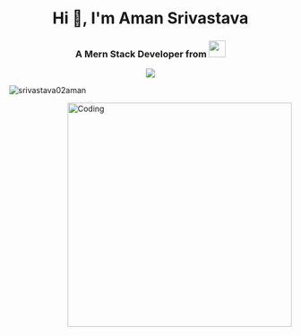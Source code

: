 ### <h1 align="center">Hi :wave:, I'm Aman Srivastava</h1>
<h3 align="center">A Mern Stack Developer from <span>
  <img height="30px" width="30px" src=https://user-images.githubusercontent.com/59872807/89734872-6a279400-da7c-11ea-891e-86ef7e7cf071.jpg>
  <span></h3>
 <p align="center">
  <img src=https://user-images.githubusercontent.com/59872807/89733365-a8b85100-da72-11ea-8677-742c0a8e9187.gif >
 </p> 
  <p align="left"> <img src="https://komarev.com/ghpvc/?username=srivastava02aman&label=Profile%20views&color=129e00&style=plastic" alt="srivastava02aman" /> </p>
<img align="right" alt="Coding" width="400" src="https://cdn.dribbble.com/users/2646423/screenshots/5507196/computer.gif">

<!--
**srivastava02aman/srivastava02aman** is a ✨ _special_ ✨ repository because its `README.md` (this file) appears on your GitHub profile.

Here are some ideas to get you started:

- 🔭 I’m currently working on ...
- 🌱 I’m currently learning ...
- 👯 I’m looking to collaborate on ...
- 🤔 I’m looking for help with ...
- 💬 Ask me about ...
- 📫 How to reach me: ...
- 😄 Pronouns: ...
- ⚡ Fun fact: ...
-->
